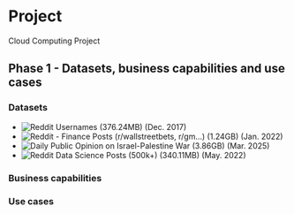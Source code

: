 # Project
Cloud Computing Project

## Phase 1 - Datasets, business capabilities and use cases

### Datasets
- ![Reddit Usernames](https://www.kaggle.com/datasets/colinmorris/reddit-usernames) (376.24MB) (Dec. 2017)
- ![Reddit - Finance Posts (r/wallstreetbets, r/gm...)](https://www.kaggle.com/datasets/leukipp/reddit-finance-data) (1.24GB) (Jan. 2022)
- ![Daily Public Opinion on Israel-Palestine War](https://www.kaggle.com/datasets/asaniczka/reddit-on-israel-palestine-daily-updated) (3.86GB) (Mar. 2025)
- ![Reddit Data Science Posts (500k+)](https://www.kaggle.com/datasets/maksymshkliarevskyi/reddit-data-science-posts) (340.11MB) (May. 2022)

### Business capabilities

### Use cases
